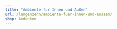 ```yaml
---
title: "Ambiente für Innen und Außen"
url: /langenzenn/ambiente-fuer-innen-und-aussen/
shop: Andenken
---
```

